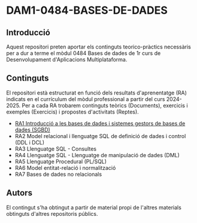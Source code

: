 # DAM1-0484-BASES-DE-DADES
## Introducció
Aquest repositori preten aportar els continguts teorico-pràctics necessàris per a dur a terme el mòdul 0484 Bases de dades de 1r curs de Desenvolupament d'Aplicacions Multiplataforma.
## Continguts
El repositori està estructurat en funció dels resultats d'aprenentatge (RA) indicats en el currículum del mòdul professional a partir del curs 2024-2025. Per a cada RA trobarem continguts teòrics (Documents), exercicis i exemples (Exercicis) i propostes d'activitats (Reptes).
+ [RA1 Introducció a les bases de dades i sistemes gestors de bases de dades (SGBD)](https://github.com/aprat50/DAM1-0484-BASES-DE-DADES/tree/master/RA1%20Intro%20bases%20de%20dades%20i%20SGBD)
+ RA2 Model relacional i llenguatge SQL de definició de dades i control (DDL i DCL)
+ RA3 Llenguatge SQL - Consultes
+ RA4 Llenguatge SQL - Llenguatge de manipulació de dades (DML)
+ RA5 Llenguatge Procedural (PL/SQL)
+ RA6 Model entitat-relació i normalització
+ RA7 Bases de dades no relacionals
## Autors
El contingut s'ha obtingut a partir de material propi de l'altres materials obtinguts d'altres repositoris públics.
